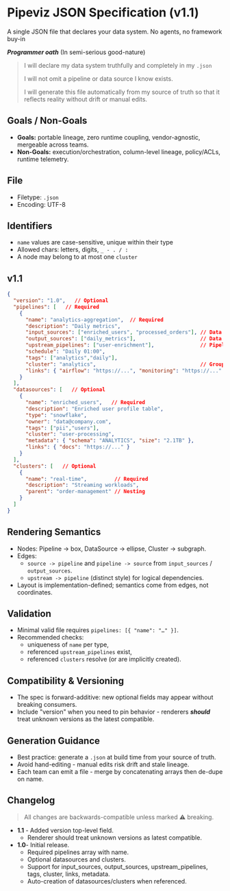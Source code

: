 # Pipeviz JSON Specification (v1.1)

A single JSON file that declares your data system. No agents, no framework buy-in

**_Programmer oath_** (In semi-serious good-nature)
> I will declare my data system truthfully and completely in my `.json`
>
> I will not omit a pipeline or data source I know exists.
>
> I will generate this file automatically from my source of truth
so that it reflects reality without drift or manual edits.

## Goals / Non-Goals
- **Goals:** portable lineage, zero runtime coupling, vendor-agnostic, mergeable across teams.
- **Non-Goals:** execution/orchestration, column-level lineage, policy/ACLs, runtime telemetry.

## File
- Filetype: `.json`
- Encoding: UTF-8

## Identifiers
- `name` values are case-sensitive, unique within their type
- Allowed chars: letters, digits, `_ - . / :`
- A node may belong to at most one `cluster`

## v1.1
```json
{
  "version": "1.0",   // Optional
  "pipelines": [   // Required
    {
      "name": "analytics-aggregation",  // Required
      "description": "Daily metrics",
      "input_sources": ["enriched_users", "processed_orders"], // Data flow in
      "output_sources": ["daily_metrics"],                     // Data flow out
      "upstream_pipelines": ["user-enrichment"],               // Pipeline deps
      "schedule": "Daily 01:00",
      "tags": ["analytics","daily"],
      "cluster": "analytics",                                  // Groups in UI
      "links": { "airflow": "https://...", "monitoring": "https://..." }
    }
  ],
  "datasources": [   // Optional
    {
      "name": "enriched_users",   // Required
      "description": "Enriched user profile table",
      "type": "snowflake",
      "owner": "data@company.com",
      "tags": ["pii","users"],
      "cluster": "user-processing",
      "metadata": { "schema": "ANALYTICS", "size": "2.1TB" },
      "links": { "docs": "https://..." }
    }
  ],
  "clusters": [   // Optional
    {
      "name": "real-time",         // Required
      "description": "Streaming workloads",
      "parent": "order-management" // Nesting
    }
  ]
}
```
## Rendering Semantics
- Nodes: Pipeline -> box, DataSource -> ellipse, Cluster -> subgraph.
- Edges:
   - `source -> pipeline` and `pipeline -> source` from `input_sources` / `output_sources`.
   - `upstream -> pipeline` (distinct style) for logical dependencies.
- Layout is implementation-defined; semantics come from edges, not coordinates.

## Validation
- Minimal valid file requires `pipelines: [{ "name": "…" }]`.
- Recommended checks:
    - uniqueness of `name` per type,
    - referenced `upstream_pipelines` exist,
    - referenced `clusters` resolve (or are implicitly created).

## Compatibility & Versioning
- The spec is forward-additive: new optional fields may appear without breaking consumers.
- Include "version" when you need to pin behavior - renderers **_should_** treat unknown versions as the latest compatible.

## Generation Guidance
- Best practice: generate a `.json` at build time from your source of truth.
- Avoid hand-editing - manual edits risk drift and stale lineage.
- Each team can emit a file - merge by concatenating arrays then de-dupe on name.

## Changelog
> All changes are backwards-compatible unless marked ⚠️ breaking.

- **1.1** - Added version top-level field.
   - Renderer should treat unknown versions as latest compatible.
- **1.0**- Initial release.
   - Required pipelines array with name.
   - Optional datasources and clusters.
   - Support for input_sources, output_sources, upstream_pipelines, tags, cluster, links, metadata.
   - Auto-creation of datasources/clusters when referenced.
